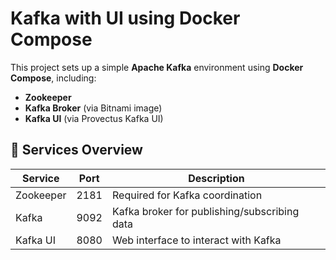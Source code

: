 # Kafka with UI using Docker Compose

This project sets up a simple **Apache Kafka** environment using **Docker Compose**, including:

- **Zookeeper**
- **Kafka Broker** (via Bitnami image)
- **Kafka UI** (via Provectus Kafka UI)

## 🧩 Services Overview

| Service     | Port | Description                                  |
|-------------|------|----------------------------------------------|
| Zookeeper   | 2181 | Required for Kafka coordination              |
| Kafka       | 9092 | Kafka broker for publishing/subscribing data |
| Kafka UI    | 8080 | Web interface to interact with Kafka         |


